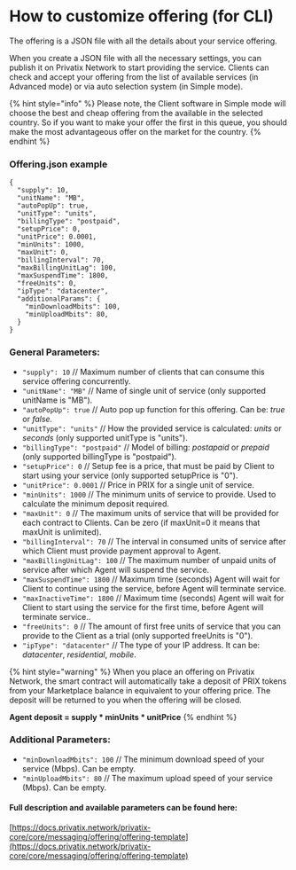 # How to customize offering \(for CLI\)

The offering is a JSON file with all the details about your service offering.

When you create a JSON file with all the necessary settings, you can publish it on Privatix Network to start providing the service. Clients can check and accept your offering from the list of available services \(in Advanced mode\) or via auto selection system \(in Simple mode\).

{% hint style="info" %}
Please note, the Client software in Simple mode will choose the best and cheap offering from the available in the selected country. So if you want to make your offer the first in this queue, you should make the most advantageous offer on the market for the country.
{% endhint %}

###  Offering.json example <a id="configurationobject"></a>

```text
{
  "supply": 10,
  "unitName": "MB",
  "autoPopUp": true,
  "unitType": "units",
  "billingType": "postpaid",
  "setupPrice": 0,
  "unitPrice": 0.0001,
  "minUnits": 1000,
  "maxUnit": 0,
  "billingInterval": 70,
  "maxBillingUnitLag": 100,
  "maxSuspendTime": 1800,
  "freeUnits": 0,
  "ipType": "datacenter",
  "additionalParams": {
    "minDownloadMbits": 100,
    "minUploadMbits": 80,
  }
}
```

### General Parameters:

* `"supply": 10` // Maximum number of clients that can consume this service offering concurrently. 
* `"unitName": "MB"` // Name of single unit of service \(only supported unitName is "MB"\).
* `"autoPopUp": true` // Auto pop up function for this offering. Can be: _true_ or _false._
* `"unitType": "units"` // How the provided service is calculated: _units_ or _seconds_  \(only supported unitType is "units"\).
* `"billingType": "postpaid"` // Model of billing: _postapaid_ or _prepaid_ \(only supported billingType is "postpaid"\).
* `"setupPrice": 0` // Setup fee is a price, that must be paid by Client to start using your service \(only supported setupPrice is "0"\).
* `"unitPrice": 0.0001` // Price in PRIX for a single unit of service.
* `"minUnits": 1000` // The minimum units of service to provide. Used to calculate the minimum deposit required.
* `"maxUnit": 0` // The maximum units of service that will be provided for each contract to Clients. Can be zero \(if maxUnit=0 it means that maxUnit is unlimited\).
* `"billingInterval": 70` // The interval in consumed units of service after which Client must provide payment approval to Agent.
* `"maxBillingUnitLag": 100` // The maximum number of unpaid units of service after which Agent will suspend the service.
* `"maxSuspendTime": 1800` // Maximum time \(seconds\) Agent will wait for Client to continue using the service, before Agent will terminate service.
* `"maxInactiveTime": 1800` // Maximum time \(seconds\) Agent will wait for Client to start using the service for the first time, before Agent will terminate service..
* `"freeUnits": 0` // The amount of first free units of service that you can provide to the Client as a trial \(only supported freeUnits is "0"\).
* `"ipType": "datacenter"` // The type of your IP address. It can be: _datacenter_, _residential_, _mobile_.

{% hint style="warning" %}
When you place an offering on Privatix Network, the smart contract will automatically take a deposit of PRIX tokens from your Marketplace balance in equivalent to your offering price. The deposit will be returned to you when the offering will be closed. 

**Agent deposit = supply \* minUnits \* unitPrice**
{% endhint %}

### Additional Parameters:

* `"minDownloadMbits": 100` // The minimum download speed of your service \(Mbps\). Can be empty.
* `"minUploadMbits": 80` // The maximum upload speed of your service \(Mbps\). Can be empty.

#### 

#### Full description and available parameters can be found here: 

[https://docs.privatix.network/privatix-core/core/messaging/offering/offering-template](https://docs.privatix.network/privatix-core/core/messaging/offering/offering-template)





